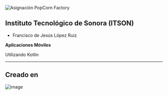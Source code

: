 ![Asignación PopCorn Factory](https://github.com/user-attachments/assets/9f1e9c4f-9c58-45bb-b2f0-bd4530b7a6c0)



## Instituto Tecnológico de Sonora (ITSON)

- Francisco de Jesús López Ruiz 

**Aplicaciones Móviles**

Utilizando Kotlin

---
## Creado en

![image](https://github.com/user-attachments/assets/09b39d8d-fb36-4ab9-9d69-d3c54a00fb90)


